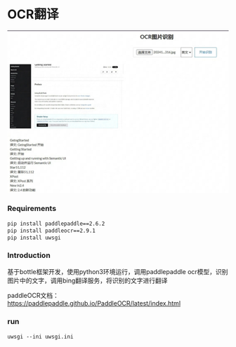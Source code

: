# OCR翻译

![ocr](./ocr.jpg)

### Requirements
```
pip install paddlepaddle==2.6.2
pip install paddleocr==2.9.1
pip install uwsgi
```

### Introduction
基于bottle框架开发，使用python3环境运行，调用paddlepaddle ocr模型，识别图片中的文字，调用bing翻译服务，将识别的文字进行翻译

paddleOCR文档：https://paddlepaddle.github.io/PaddleOCR/latest/index.html

### run
```
uwsgi --ini uwsgi.ini
```
